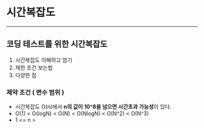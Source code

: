 # 시간복잡도
---
## 코딩 테스트를 위한 시간복잡도
1. 시간복잡도 이해하고 암기
2. 제한 조건 보는법
3. 다양한 접

### 제약 조건 ( 변수 범위 )
- 시간복잡도 O(n)에서 **n의 값이 10^8을 넘으면 시간초과 가능성**이 있다.
- O(1) < O(logN) < O(N) < O(NlogN) < O(N^2) < O(N^3)
- 1 <= n >
